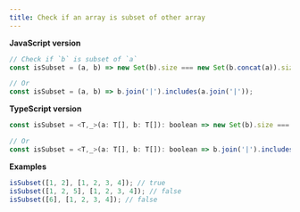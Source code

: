 ```yaml
---
title: Check if an array is subset of other array
---
```


**JavaScript version**

```js
// Check if `b` is subset of `a`
const isSubset = (a, b) => new Set(b).size === new Set(b.concat(a)).size;

// Or
const isSubset = (a, b) => b.join('|').includes(a.join('|'));
```

**TypeScript version**

```js
const isSubset = <T,_>(a: T[], b: T[]): boolean => new Set(b).size === new Set(b.concat(a)).size;

// Or
const isSubset = <T,_>(a: T[], b: T[]): boolean => b.join('|').includes(a.join('|'));
```

**Examples**

```js
isSubset([1, 2], [1, 2, 3, 4]); // true
isSubset([1, 2, 5], [1, 2, 3, 4]); // false
isSubset([6], [1, 2, 3, 4]); // false
```
